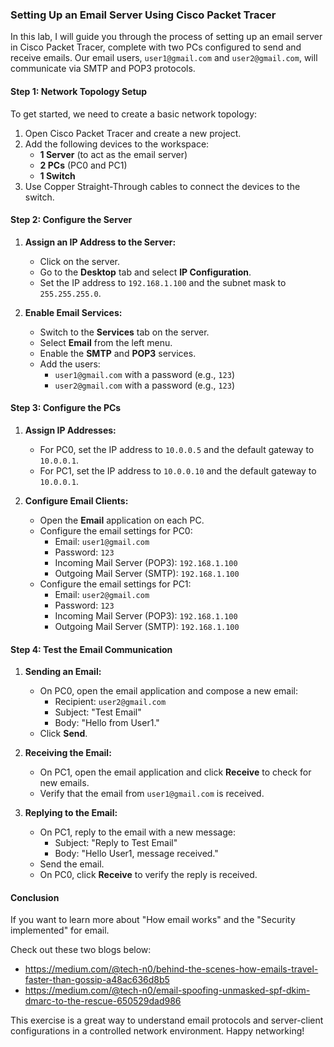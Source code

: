 ### Setting Up an Email Server Using Cisco Packet Tracer

In this lab, I will guide you through the process of setting up an email server in Cisco Packet Tracer, complete with two PCs configured to send and receive emails. Our email users, `user1@gmail.com` and `user2@gmail.com`, will communicate via SMTP and POP3 protocols.

#### Step 1: Network Topology Setup

To get started, we need to create a basic network topology:

1. Open Cisco Packet Tracer and create a new project.
2. Add the following devices to the workspace:
    - **1 Server** (to act as the email server)
    - **2 PCs** (PC0 and PC1)
    - **1 Switch**
3. Use Copper Straight-Through cables to connect the devices to the switch.

#### Step 2: Configure the Server

1. **Assign an IP Address to the Server:**
    
    - Click on the server.
    - Go to the **Desktop** tab and select **IP Configuration**.
    - Set the IP address to `192.168.1.100` and the subnet mask to `255.255.255.0`.
2. **Enable Email Services:**
    
    - Switch to the **Services** tab on the server.
    - Select **Email** from the left menu.
    - Enable the **SMTP** and **POP3** services.
    - Add the users:
        - `user1@gmail.com` with a password (e.g., `123`)
        - `user2@gmail.com` with a password (e.g., `123`)

#### Step 3: Configure the PCs

1. **Assign IP Addresses:**
    
    - For PC0, set the IP address to `10.0.0.5` and the default gateway to `10.0.0.1`.
    - For PC1, set the IP address to `10.0.0.10` and the default gateway to `10.0.0.1`.
2. **Configure Email Clients:**
    
    - Open the **Email** application on each PC.
    - Configure the email settings for PC0:
        - Email: `user1@gmail.com`
        - Password: `123`
        - Incoming Mail Server (POP3): `192.168.1.100`
        - Outgoing Mail Server (SMTP): `192.168.1.100`
    - Configure the email settings for PC1:
        - Email: `user2@gmail.com`
        - Password: `123`
        - Incoming Mail Server (POP3): `192.168.1.100`
        - Outgoing Mail Server (SMTP): `192.168.1.100`

#### Step 4: Test the Email Communication

1. **Sending an Email:**
    
    - On PC0, open the email application and compose a new email:
        - Recipient: `user2@gmail.com`
        - Subject: "Test Email"
        - Body: "Hello from User1."
    - Click **Send**.
2. **Receiving the Email:**
    
    - On PC1, open the email application and click **Receive** to check for new emails.
    - Verify that the email from `user1@gmail.com` is received.
3. **Replying to the Email:**
    
    - On PC1, reply to the email with a new message:
        - Subject: "Reply to Test Email"
        - Body: "Hello User1, message received."
    - Send the email.
    - On PC0, click **Receive** to verify the reply is received.

#### Conclusion

If you want to learn more about "How email works" and the "Security implemented" for email.

Check out these two blogs below:
- https://medium.com/@tech-n0/behind-the-scenes-how-emails-travel-faster-than-gossip-a48ac636d8b5
- https://medium.com/@tech-n0/email-spoofing-unmasked-spf-dkim-dmarc-to-the-rescue-650529dad986

This exercise is a great way to understand email protocols and server-client configurations in a controlled network environment. Happy networking!